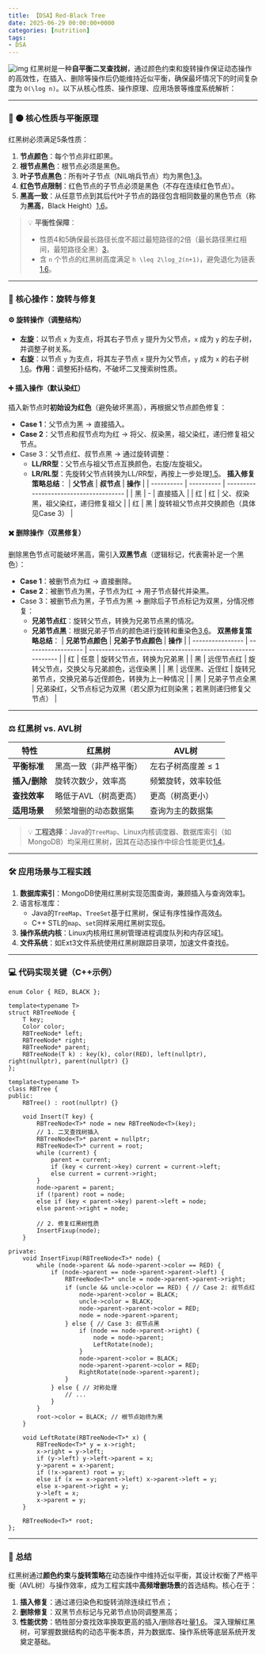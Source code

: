 ```yaml
---
title: 【DSA】Red-Black Tree
date: 2025-06-29 00:00:00+0000
categories: [nutrition]
tags:
- DSA
---
```

![img](https://lizhicdn.search.qq.com/cdn/ybimages/1001/1001_184133/229830fe10d6d74a54f3a678629f8816.jpg)
红黑树是一种**自平衡二叉查找树**，通过颜色约束和旋转操作保证动态操作的高效性，在插入、删除等操作后仍能维持近似平衡，确保最坏情况下的时间复杂度为 `O(\log n)`。以下从核心性质、操作原理、应用场景等维度系统解析：


------
### 🔴 ⚫ **核心性质与平衡原理**

红黑树必须满足5条性质：
1. **节点颜色**：每个节点非红即黑。
2. **根节点黑色**：根节点必须是黑色。
3. **叶子节点黑色**：所有叶子节点（NIL哨兵节点）均为黑色[1,3](@ref)。
4. **红色节点限制**：红色节点的子节点必须是黑色（不存在连续红色节点）。
5. **黑高一致**：从任意节点到其后代叶子节点的路径包含相同数量的黑色节点（称为**黑高**，Black Height）[1,6](@ref)。
> 💡 **平衡性保障**：
>
> - 性质4和5确保最长路径长度不超过最短路径的2倍（最长路径黑红相间，最短路径全黑）[3](@ref)。
> - 含 `n` 个节点的红黑树高度满足 `h \leq 2\log_2(n+1)`，避免退化为链表[1,6](@ref)。


------
### 🔄 **核心操作：旋转与修复**

#### ⚙️ **旋转操作（调整结构）**

- **左旋**：以节点 `x` 为支点，将其右子节点 `y` 提升为父节点，`x` 成为 `y` 的左子树，并调整子树关系。
- **右旋**：以节点 `y` 为支点，将其左子节点 `x` 提升为父节点，`y` 成为 `x` 的右子树[1,6](@ref)。
  ​**作用**​：调整拓扑结构，不破坏二叉搜索树性质。
#### ➕ **插入操作（默认染红）**

插入新节点时**初始设为红色**（避免破坏黑高），再根据父节点颜色修复：
- **Case 1**：父节点为黑 → 直接插入。
- **Case 2**：父节点和叔节点均为红 → 将父、叔染黑，祖父染红，递归修复祖父节点。
- Case 3：父节点红、叔节点黑 → 通过旋转调整：
  - **LL/RR型**：父节点与祖父节点互换颜色，右旋/左旋祖父。
  - **LR/RL型**：先旋转父节点转换为LL/RR型，再按上一步处理[1,5](@ref)。
**插入修复策略总结**：
| **父节点** | **叔节点** | **操作**                               |
| ---------- | ---------- | -------------------------------------- |
| 黑         | -          | 直接插入                               |
| 红         | 红         | 父、叔染黑，祖父染红，递归修复祖父     |
| 红         | 黑         | 旋转祖父节点并交换颜色（具体见Case 3） |
#### ✖️ **删除操作（双黑修复）**

删除黑色节点可能破坏黑高，需引入**双黑节点**（逻辑标记，代表需补足一个黑色）：
- **Case 1**：被删节点为红 → 直接删除。
- **Case 2**：被删节点为黑，子节点为红 → 用子节点替代并染黑。
- Case 3：被删节点为黑，子节点为黑 → 删除后子节点标记为双黑，分情况修复：
  - **兄弟节点红**：旋转父节点，转换为兄弟节点黑的情况。
  - **兄弟节点黑**：根据兄弟子节点的颜色进行旋转和重染色[3,6](@ref)。
**双黑修复策略总结**：
| **兄弟节点颜色** | **兄弟子节点颜色** | **操作**                                                     |
| ---------------- | ------------------ | ------------------------------------------------------------ |
| 红               | 任意               | 旋转父节点，转换为兄弟黑                                     |
| 黑               | 远侄节点红         | 旋转父节点，交换父与兄弟颜色，远侄染黑                       |
| 黑               | 远侄黑、近侄红     | 旋转兄弟节点，交换兄弟与近侄颜色，转换为上一种情况           |
| 黑               | 兄弟子节点全黑     | 兄弟染红，父节点标记为双黑（若父原为红则染黑；若黑则递归修复父节点） |


------
### ⚖️ **红黑树 vs. AVL树**

| **特性**      | **红黑树**             | **AVL树**          |
| ------------- | ---------------------- | ------------------ |
| **平衡标准**  | 黑高一致（非严格平衡） | 左右子树高度差 ≤ 1 |
| **插入/删除** | 旋转次数少，效率高     | 频繁旋转，效率较低 |
| **查找效率**  | 略低于AVL（树高更高）  | 更高（树高更小）   |
| **适用场景**  | 频繁增删的动态数据集   | 查询为主的数据集   |
> 💡 **工程选择**：Java的`TreeMap`、Linux内核调度器、数据库索引（如MongoDB）均采用红黑树，因其在动态操作中综合性能更优[1,4](@ref)。


------
### 🛠️ **应用场景与工程实践**

1. **数据库索引**：MongoDB使用红黑树实现范围查询，兼顾插入与查询效率[1](@ref)。
2. 
   语言标准库：
   - Java的`TreeMap`、`TreeSet`基于红黑树，保证有序性操作高效[4](@ref)。
   - C++ STL的`map`、`set`同样采用红黑树实现[6](@ref)。
3. **操作系统内核**：Linux内核用红黑树管理进程调度队列和内存区域[1](@ref)。
4. **文件系统**：如Ext3文件系统使用红黑树跟踪目录项，加速文件查找[6](@ref)。


------
### 💻 **代码实现关键（C++示例）**

```
enum Color { RED, BLACK };

template<typename T>
struct RBTreeNode {
    T key;
    Color color;
    RBTreeNode* left;
    RBTreeNode* right;
    RBTreeNode* parent;
    RBTreeNode(T k) : key(k), color(RED), left(nullptr), right(nullptr), parent(nullptr) {}
};

template<typename T>
class RBTree {
public:
    RBTree() : root(nullptr) {}
    
    void Insert(T key) {
        RBTreeNode<T>* node = new RBTreeNode<T>(key);
        // 1. 二叉查找树插入
        RBTreeNode<T>* parent = nullptr;
        RBTreeNode<T>* current = root;
        while (current) {
            parent = current;
            if (key < current->key) current = current->left;
            else current = current->right;
        }
        node->parent = parent;
        if (!parent) root = node;
        else if (key < parent->key) parent->left = node;
        else parent->right = node;
        
        // 2. 修复红黑树性质
        InsertFixup(node);
    }

private:
    void InsertFixup(RBTreeNode<T>* node) {
        while (node->parent && node->parent->color == RED) {
            if (node->parent == node->parent->parent->left) {
                RBTreeNode<T>* uncle = node->parent->parent->right;
                if (uncle && uncle->color == RED) { // Case 2: 叔节点红
                    node->parent->color = BLACK;
                    uncle->color = BLACK;
                    node->parent->parent->color = RED;
                    node = node->parent->parent;
                } else { // Case 3: 叔节点黑
                    if (node == node->parent->right) {
                        node = node->parent;
                        LeftRotate(node);
                    }
                    node->parent->color = BLACK;
                    node->parent->parent->color = RED;
                    RightRotate(node->parent->parent);
                }
            } else { // 对称处理
                // ...
            }
        }
        root->color = BLACK; // 根节点始终为黑
    }

    void LeftRotate(RBTreeNode<T>* x) {
        RBTreeNode<T>* y = x->right;
        x->right = y->left;
        if (y->left) y->left->parent = x;
        y->parent = x->parent;
        if (!x->parent) root = y;
        else if (x == x->parent->left) x->parent->left = y;
        else x->parent->right = y;
        y->left = x;
        x->parent = y;
    }

    RBTreeNode<T>* root;
};
```


------
### 💎 **总结**

红黑树通过**颜色约束**与**旋转策略**在动态操作中维持近似平衡，其设计权衡了严格平衡（AVL树）与操作效率，成为工程实践中**高频增删场景**的首选结构。核心在于：
1. **插入修复**：通过递归染色和旋转消除连续红节点；
2. **删除修复**：双黑节点标记与兄弟节点协同调整黑高；
3. **性能优势**：牺牲部分查找效率换取更高的插入/删除吞吐量[1,6](@ref)。
深入理解红黑树，可掌握数据结构的动态平衡本质，并为数据库、操作系统等底层系统开发奠定基础。